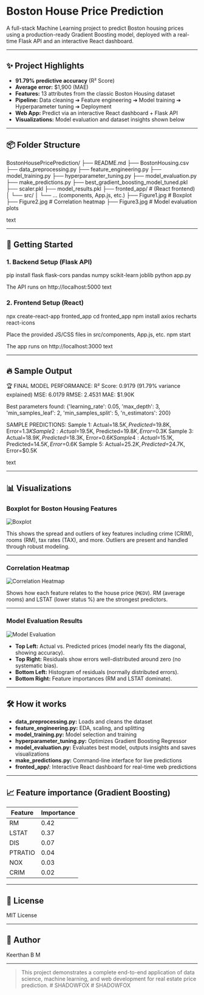 # Boston House Price Prediction

A full-stack Machine Learning project to predict Boston housing prices using a production-ready Gradient Boosting model, deployed with a real-time Flask API and an interactive React dashboard.

---

## ✨ Project Highlights

- **91.79% predictive accuracy** (R² Score)
- **Average error:** $1,900 (MAE)
- **Features:** 13 attributes from the classic Boston Housing dataset
- **Pipeline:** Data cleaning ➔ Feature engineering ➔ Model training ➔ Hyperparameter tuning ➔ Deployment
- **Web App:** Predict via an interactive React dashboard + Flask API
- **Visualizations:** Model evaluation and dataset insights shown below

---

## 📦 Folder Structure

BostonHousePricePrediction/
├── README.md
├── BostonHousing.csv
├── data_preprocessing.py
├── feature_engineering.py
├── model_training.py
├── hyperparameter_tuning.py
├── model_evaluation.py
├── make_predictions.py
├── best_gradient_boosting_model_tuned.pkl
├── scaler.pkl
├── model_results.pkl
├── fronted_app/ # (React frontend)
│ └── src/
│ └── ... (components, App.js, etc.)
├── Figure1.jpg # Boxplot
├── Figure2.jpg # Correlation heatmap
├── Figure3.jpg # Model evaluation plots

text

---

## 🚀 Getting Started

### 1. Backend Setup (Flask API)
pip install flask flask-cors pandas numpy scikit-learn joblib
python app.py

The API runs on http://localhost:5000
text

### 2. Frontend Setup (React)
npx create-react-app fronted_app
cd fronted_app
npm install axios recharts react-icons

Place the provided JS/CSS files in src/components, App.js, etc.
npm start

The app runs on http://localhost:3000
text

---

## 🔥 Sample Output

🏆 FINAL MODEL PERFORMANCE:
R² Score: 0.9179 (91.79% variance explained)
MSE: 6.0179
RMSE: 2.4531
MAE: $1.90K

Best parameters found: {'learning_rate': 0.05, 'max_depth': 3, 'min_samples_leaf': 2, 'min_samples_split': 5, 'n_estimators': 200}

SAMPLE PREDICTIONS:
Sample 1: Actual=$18.5K, Predicted=$19.8K, Error=$1.3K
Sample 2: Actual=$19.5K, Predicted=$19.8K, Error=$0.3K
Sample 3: Actual=$18.9K, Predicted=$18.3K, Error=$0.6K
Sample 4: Actual=$15.1K, Predicted=$14.5K, Error=$0.6K
Sample 5: Actual=$25.2K, Predicted=$24.7K, Error=$0.5K

text

---

## 📊 Visualizations

### Boxplot for Boston Housing Features
![Boxplot](./images/Figure1.jpg)

This shows the spread and outliers of key features including crime (CRIM), rooms (RM), tax rates (TAX), and more. Outliers are present and handled through robust modeling.

---

### Correlation Heatmap
![Correlation Heatmap](./images/Figure2.jpg)

Shows how each feature relates to the house price (`MEDV`). RM (average rooms) and LSTAT (lower status %) are the strongest predictors.

---

### Model Evaluation Results
![Model Evaluation](./images/Figure3.jpg)

- **Top Left:** Actual vs. Predicted prices (model nearly fits the diagonal, showing accuracy).
- **Top Right:** Residuals show errors well-distributed around zero (no systematic bias).
- **Bottom Left:** Histogram of residuals (normally distributed errors).
- **Bottom Right:** Feature importances (RM and LSTAT dominate).

---

## 🛠️ How it works

- **data_preprocessing.py:** Loads and cleans the dataset
- **feature_engineering.py:** EDA, scaling, and splitting
- **model_training.py:** Model selection and training
- **hyperparameter_tuning.py:** Optimizes Gradient Boosting Regressor
- **model_evaluation.py:** Evaluates best model, outputs insights and saves visualizations
- **make_predictions.py:** Command-line interface for live predictions
- **fronted_app/**: Interactive React dashboard for real-time web predictions

---

## 📈 Feature importance (Gradient Boosting)
| Feature | Importance |
|---------|------------|
| RM      | 0.42       |
| LSTAT   | 0.37       |
| DIS     | 0.07       |
| PTRATIO | 0.04       |
| NOX     | 0.03       |
| CRIM    | 0.02       |

---

## 📄 License

MIT License

---

## 👤 Author

Keerthan B M

---

> This project demonstrates a complete end-to-end application of data science, machine learning, and web development for real estate price prediction.
#   S H A D O W F O X  
 #   S H A D O W F O X  
 